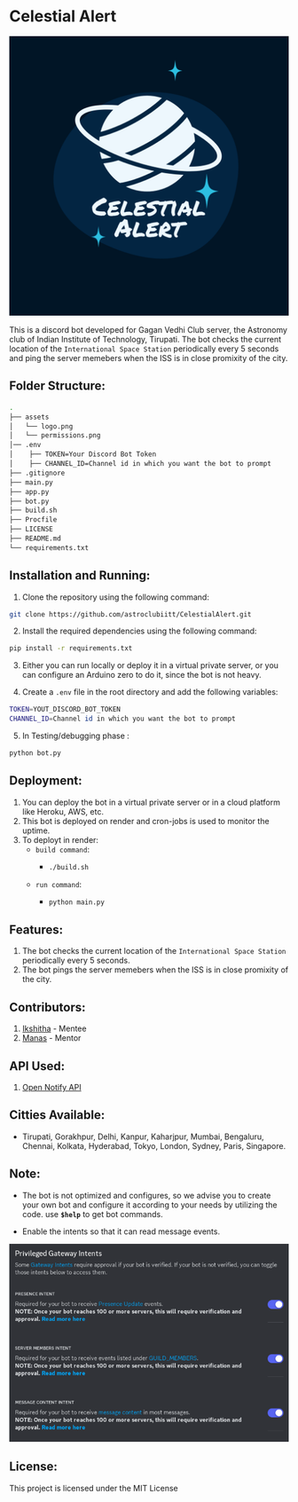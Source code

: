 # Celestial Alert

![Logo](https://raw.githubusercontent.com/astroclubiitt/CelestialAlert/main/assets/logo.png)

This is a discord bot developed for Gagan Vedhi Club server, the Astronomy club of Indian Institute of Technology, Tirupati. The bot checks the current location of the `International Space Station` periodically every 5 seconds and ping the server memebers when the ISS is in close promixity of the city.

## Folder Structure:

```bash
.
├── assets
│   └── logo.png
│   └── permissions.png
│── .env
│    ├── TOKEN=Your Discord Bot Token
│    ├── CHANNEL_ID=Channel id in which you want the bot to prompt
├── .gitignore
├── main.py
├── app.py 
├── bot.py
├── build.sh
├── Procfile
├── LICENSE
├── README.md
└── requirements.txt
```

## Installation and Running:

1. Clone the repository using the following command:

```bash
git clone https://github.com/astroclubiitt/CelestialAlert.git
```

2. Install the required dependencies using the following command:

```bash
pip install -r requirements.txt
```

3. Either you can run locally or deploy it in a virtual private server, or you can configure an Arduino zero to do it, since the bot is not heavy.

4. Create a `.env` file in the root directory and add the following variables:

```bash
TOKEN=YOUT_DISCORD_BOT_TOKEN
CHANNEL_ID=Channel id in which you want the bot to prompt
```

5. In Testing/debugging phase :

```bash
python bot.py
```

## Deployment:

1. You can deploy the bot in a virtual private server or in a cloud platform like Heroku, AWS, etc.
2. This bot is deployed on render and cron-jobs is used to monitor the uptime.
3. To deployt in render:
   - `build command`:
     - ```bash
       ./build.sh
       ```
   - `run command`:
     - ```bash
       python main.py
       ```

## Features:

1. The bot checks the current location of the `International Space Station` periodically every 5 seconds.
2. The bot pings the server memebers when the ISS is in close promixity of the city.

## Contributors:

1. [Ikshitha](https://github.com/Ikshitha1004) - Mentee
2. [Manas](https://github.com/scienmanas) - Mentor

## API Used:

1. [Open Notify API](http://open-notify.org/Open-Notify-API/)

## Citties Available:
 
-  Tirupati, Gorakhpur, Delhi, Kanpur, Kaharjpur, Mumbai, Bengaluru, Chennai, Kolkata, Hyderabad, Tokyo, London, Sydney, Paris, Singapore.

## Note: 

- The bot is not optimized and configures, so we advise you to create your own bot and configure it according to your needs by utilizing the code. use **`$help`** to get bot commands.

- Enable the intents so that it can read message events.

![Permissions](https://raw.githubusercontent.com/astroclubiitt/CelestialAlert/main/assets/permissions.png)


## License:

This project is licensed under the MIT License
